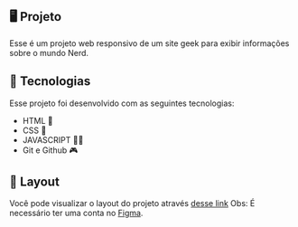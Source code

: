 ## 🖥️ Projeto

Esse é um projeto web responsivo de um site geek para exibir informações sobre o mundo Nerd.

## 🚀 Tecnologias

Esse projeto foi desenvolvido com as seguintes tecnologias:

- HTML 🦴
- CSS 🥰
- JAVASCRIPT 🧑‍💻
- Git e Github 🎮

## 🔖 Layout

Você pode visualizar o layout do projeto através
[desse link](<https://www.figma.com/file/htohFuf63guuLwL89lLv2b/C%C3%A1psula-do-tempo-%E2%80%A2-Trilha-Explorer-(Community)-(Copy)?type=design&node-id=306%3A84&t=lewzr5zE2MPAofcW-1>)
Obs: É necessário ter uma conta no [Figma](https://www.figma.com).
